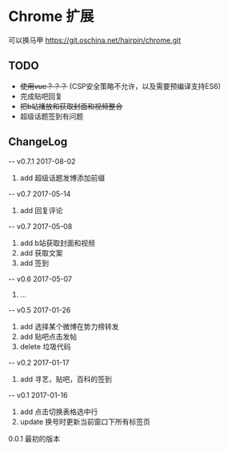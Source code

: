 # Chrome 扩展  
可以换马甲
https://git.oschina.net/hairpin/chrome.git

## TODO
* ~~使用vue？？？~~ (CSP安全策略不允许，以及需要预编译支持ES6)
* 完成贴吧回复
* ~~把b站播放和获取封面和视频整合~~
* 超级话题签到有问题

##  ChangeLog
-- v0.7.1 2017-08-02
1. add 超级话题发博添加前缀

-- v0.7 2017-05-14
1. add 回复评论

-- v0.7 2017-05-08
1. add b站获取封面和视频
2. add 获取文案
3. add 签到

-- v0.6 2017-05-07
1. ...

-- v0.5 2017-01-26
1. add 选择某个微博在势力榜转发
2. add 贴吧点击发帖
3. delete 垃圾代码

-- v0.2 2017-01-17  
1. add 寻艺，贴吧，百科的签到

-- v0.1 2017-01-16
1. add 点击切换表格选中行
2. update 换号时更新当前窗口下所有标签页

0.0.1 最初的版本